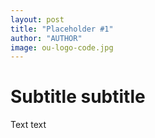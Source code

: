 ```yaml
---
layout: post
title: "Placeholder #1"
author: "AUTHOR"
image: ou-logo-code.jpg
---
```


# Subtitle subtitle

Text text

